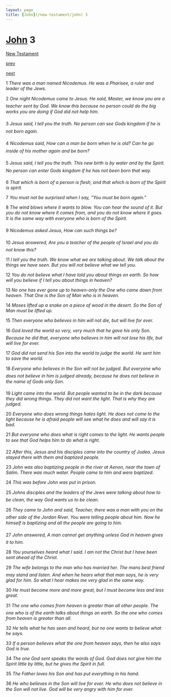 ```yaml
---
layout: page
title: [John](/new-testament/john) 3
---
```


# [John](/new-testament/john) 3

[New Testament](/new-testament)


[prev](/new-testament/john/john-2.html)


[next](/new-testament/john/john-4.html)

1 _There was a man named Nicodemus. He was a Pharisee, a ruler and leader of the Jews._

2 _One night Nicodemus came to Jesus. He said, Master, we know you are a teacher sent by God. We know this because no person could do the big works you are doing if God did not help him._

3 _Jesus said, I tell you the truth. No person can see Gods kingdom if he is not born again._

4 _Nicodemus said, How can a man be born when he is old? Can he go inside of his mother again and be born?_

5 _Jesus said, I tell you the truth. This new birth is by water and by the Spirit. No person can enter Gods kingdom if he has not been born that way._

6 _That which is born of a person is flesh, and that which is born of the Spirit is spirit._

7 _You must not be surprised when I say, "You must be born again."_

8 _The wind blows where it wants to blow. You can hear the sound of it. But you do not know where it comes from, and you do not know where it goes. It is the same way with everyone who is born of the Spirit._

9 _Nicodemus asked Jesus, How can such things be?_

10 _Jesus answered, Are you a teacher of the people of Israel and you do not know this?_

11 _I tell you the truth. We know what we are talking about. We talk about the things we have seen. But you will not believe what we tell you._

12 _You do not believe what I have told you about things on earth. So how will you believe if I tell you about things in heaven?_

13 _No one has ever gone up to heaven-only the One who came down from heaven. That One is the Son of Man who is in heaven._

14 _Moses lifted up a snake on a piece of wood in the desert. So the Son of Man must be lifted up._

15 _Then everyone who believes in him will not die, but will live for ever._

16 _God loved the world so very, very much that he gave his only Son. Because he did that,  everyone who believes in him will not lose his life, but will live for ever._

17 _God did not send his Son into the world to judge the world. He sent him to save the world._

18 _Everyone who believes in the Son will not be judged. But everyone who does not believe in him is judged already, because he does not believe in the name of Gods only Son._

19 _Light came into the world. But people wanted to be in the dark because they did wrong things. They did not want the light. That is why they are judged._

20 _Everyone who does wrong things hates light. He does not come to the light because he is afraid people will see what he does and will say it is bad._

21 _But everyone who does what is right comes to the light. He wants people to see that God helps him to do what is right._

22 _After this, Jesus and his disciples came into the country of Judea. Jesus stayed there with them and baptized people._

23 _John was also baptizing people in the river at Aenon, near the town of Salim. There was much water. People came to him and were baptized._

24 _This was before John was put in prison._

25 _Johns disciples and the leaders of the Jews were talking about how to be clean, the way God wants us to be clean._

26 _They came to John and said, Teacher, there was a man with you on the other side of the Jordan River. You were telling people about him. Now he himself is baptizing and all the people are going to him._

27 _John answered, A man cannot get anything unless God in heaven gives it to him._

28 _You yourselves heard what I said. I am not the Christ but I have been sent ahead of the Christ._

29 _The wife belongs to the man who has married her. The mans best friend may stand and listen. And when he hears what that man says, he is very glad for him. So what I hear makes me very glad in the same way._

30 _He must become more and more great, but I must become less and less great._

31 _The one who comes from heaven is greater than all other people. The one who is of the earth talks about things on earth. So the one who comes from heaven is greater than all._

32 _He tells what he has seen and heard, but no one wants to believe what he says._

33 _If a person believes what the one from heaven says, then he also says God is true._

34 _The one God sent speaks the words of God. God does not give him the Spirit little by little, but he gives the Spirit in full._

35 _The Father loves his Son and has put everything in his hand._

36 _He who believes in the Son will live for ever. He who does not believe in the Son will not live. God will be very angry with him for ever._


